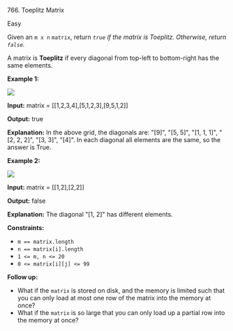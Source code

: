 766\. Toeplitz Matrix

Easy

Given an `m x n` `matrix`, return _`true` if the matrix is Toeplitz. Otherwise, return `false`._

A matrix is **Toeplitz** if every diagonal from top-left to bottom-right has the same elements.

**Example 1:**

![](https://assets.leetcode.com/uploads/2020/11/04/ex1.jpg)

**Input:** matrix = [[1,2,3,4],[5,1,2,3],[9,5,1,2]]

**Output:** true

**Explanation:** In the above grid, the diagonals are: "[9]", "[5, 5]", "[1, 1, 1]", "[2, 2, 2]", "[3, 3]", "[4]". In each diagonal all elements are the same, so the answer is True.

**Example 2:**

![](https://assets.leetcode.com/uploads/2020/11/04/ex2.jpg)

**Input:** matrix = [[1,2],[2,2]]

**Output:** false

**Explanation:** The diagonal "[1, 2]" has different elements.

**Constraints:**

*   `m == matrix.length`
*   `n == matrix[i].length`
*   `1 <= m, n <= 20`
*   `0 <= matrix[i][j] <= 99`

**Follow up:**

*   What if the `matrix` is stored on disk, and the memory is limited such that you can only load at most one row of the matrix into the memory at once?
*   What if the `matrix` is so large that you can only load up a partial row into the memory at once?